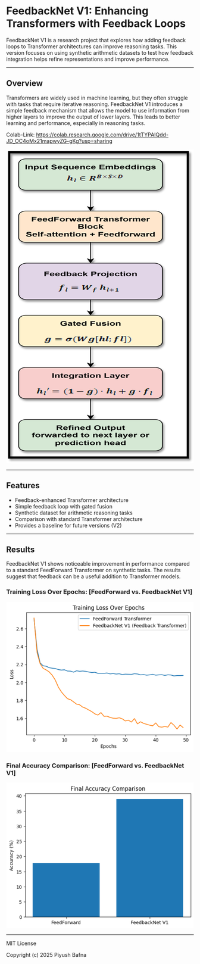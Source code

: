 # FeedbackNet V1: Enhancing Transformers with Feedback Loops

FeedbackNet V1 is a research project that explores how adding feedback loops to Transformer architectures can improve reasoning tasks. This version focuses on using synthetic arithmetic datasets to test how feedback integration helps refine representations and improve performance.

---
## Overview

Transformers are widely used in machine learning, but they often struggle with tasks that require iterative reasoning. FeedbackNet V1 introduces a simple feedback mechanism that allows the model to use information from higher layers to improve the output of lower layers. This leads to better learning and performance, especially in reasoning tasks.

Colab-Link: https://colab.research.google.com/drive/1tTYPAIQdd-JD_OC4oMx21mapwyZG-gKg?usp=sharing

![alt text](image-3.png)

---
## Features

- Feedback-enhanced Transformer architecture
- Simple feedback loop with gated fusion
- Synthetic dataset for arithmetic reasoning tasks
- Comparison with standard Transformer architecture
- Provides a baseline for future versions (V2)

---
## Results

FeedbackNet V1 shows noticeable improvement in performance compared to a standard FeedForward Transformer on synthetic tasks. The results suggest that feedback can be a useful addition to Transformer models.

### Training Loss Over Epochs: [FeedForward vs. FeedbackNet V1]
![alt text](image.png)

### Final Accuracy Comparison: [FeedForward vs. FeedbackNet V1]
![alt text](image-1.png)

---
MIT License

Copyright (c) 2025 Piyush Bafna 